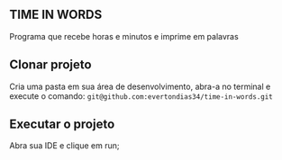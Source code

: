 ## TIME IN WORDS
Programa que recebe horas e minutos e imprime em palavras

## Clonar projeto

Cria uma pasta em sua área de desenvolvimento, abra-a no terminal e execute o comando: `git@github.com:evertondias34/time-in-words.git`

## Executar o projeto 

Abra sua IDE e clique em run;
